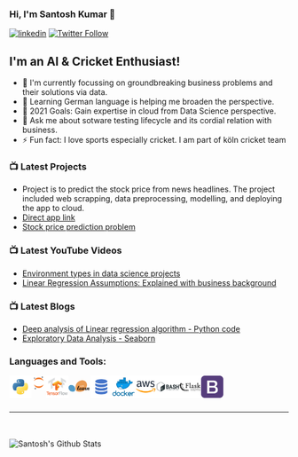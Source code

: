### Hi, I'm Santosh Kumar  👋

[![linkedin](https://img.shields.io/website?label=Santosh&style=for-the-badge&&logo=linkedin&url=https%3A%2F%2Fcodestackr.com)](https://www.linkedin.com/in/santoshkumar11/)
[![Twitter Follow](https://img.shields.io/twitter/follow/Santosh?color=1DA1F2&logo=twitter&style=for-the-badge)](https://twitter.com/dataforbusines?s=08)

## I'm an AI & Cricket Enthusiast! 

- 🔭 I'm currently focussing on groundbreaking business problems and their solutions via data.   
- 🌱 Learning German language is helping me broaden the perspective. 
- 🥅 2021 Goals: Gain expertise in cloud from Data Science perspective. 
- 💬 Ask me about sotware testing lifecycle and its cordial relation with business.   
- ⚡ Fun fact: I love sports especially cricket. I am part of köln cricket team


### 📺 Latest Projects

- Project is to predict the stock price from news headlines. The project included web scrapping, data preprocessing, modelling, and deploying the app to cloud. 
- [Direct app link](https://nifty50-prediction-app.herokuapp.com/)
- [Stock price prediction problem](https://github.com/beingsantosh/heroku-app-nifty50)

### 📺 Latest YouTube Videos

<!-- YOUTUBE:START -->
- [Environment types in data science projects](https://www.youtube.com/watch?v=8SnS88WYO3o&t=5s)
- [Linear Regression Assumptions: Explained with business background](https://www.youtube.com/watch?v=yrbGlD4cwt8)


<!-- YOUTUBE:END -->


### 📺 Latest Blogs

- [Deep analysis of Linear regression algorithm - Python code](https://github.com/beingsantosh/MyBlogs/blob/main/LinearRegression/LinearRegression.ipynb)
- [Exploratory Data Analysis - Seaborn](https://github.com/beingsantosh/Visualization/blob/master/Seaborn.ipynb)



### Languages and Tools:

<img align="left" alt="python" width="40px" src="https://raw.githubusercontent.com/github/explore/80688e429a7d4ef2fca1e82350fe8e3517d3494d/topics/python/python.png" />
<img align="left" alt="Jupyter Notebook" width="26px" src="https://raw.githubusercontent.com/github/explore/80688e429a7d4ef2fca1e82350fe8e3517d3494d/topics/jupyter-notebook/jupyter-notebook.png" />
<img align="left" alt="Tensorflow" width="40px" src="https://raw.githubusercontent.com/github/explore/80688e429a7d4ef2fca1e82350fe8e3517d3494d/topics/tensorflow/tensorflow.png" />
<img align="left" alt="scikit-learn" width="40px" src="https://raw.githubusercontent.com/github/explore/80688e429a7d4ef2fca1e82350fe8e3517d3494d/topics/scikit-learn/scikit-learn.png" />
<img align="left" alt="sql" width="40px" src="https://raw.githubusercontent.com/github/explore/80688e429a7d4ef2fca1e82350fe8e3517d3494d/topics/sql/sql.png" />
<img align="left" alt="docker" width="40px" src="https://raw.githubusercontent.com/github/explore/80688e429a7d4ef2fca1e82350fe8e3517d3494d/topics/docker/docker.png" />
<img align="left" alt="aws" width="40px" src="https://raw.githubusercontent.com/github/explore/fbceb94436312b6dacde68d122a5b9c7d11f9524/topics/aws/aws.png" />

<img align="left" alt="bash" width="40px" src="https://raw.githubusercontent.com/github/explore/80688e429a7d4ef2fca1e82350fe8e3517d3494d/topics/bash/bash.png" />
<img align="left" alt="Flask" width="40px" src="https://raw.githubusercontent.com/github/explore/80688e429a7d4ef2fca1e82350fe8e3517d3494d/topics/flask/flask.png" />

<img align="left" alt="bootstrap" width="40px" src="https://raw.githubusercontent.com/github/explore/80688e429a7d4ef2fca1e82350fe8e3517d3494d/topics/bootstrap/bootstrap.png" />

<br>
<br>
<br>

---

<br>

<br>
<img align="left" alt="Santosh's Github Stats" src="https://github-readme-stats.vercel.app/api?username=beingsantosh&show_icons=true&hide_border=true&count_private=true" />




<!--
## Stock Price Prediction
Web app deployed on Heroku and AWS EC2. Model is trained with LSTM/GloVe. Data was web scrapped from beautifulcoup and selenium.

[Nifty50 Prediction](https://github.com/beingsantosh/heroku-app-nifty50)

## Master Thesis Project
Master thesis on recommender systems. Colloborative filtering concept was used to select top N items.

Thesis topic: Investigating the accuracy of different distance measures for determining the proximity between the items in movie recommender systems.

[Thesis project](https://github.com/beingsantosh/Final-thesis-work-on-Recommender-System)

## Complete breakdown on exploratory data analysis 
Below repository containes multiple notebooks to eloborate about EDA. Python libraries used are seaborn, matplotlib, pandas.

[EDA](https://github.com/beingsantosh/Visualization)

## Youtube channel
Utilizing the youtube platform to share knowledge to the community.

[Youtube Link](https://www.youtube.com/channel/UCKGTj6idu9jb1jx06YAphCA)

-->

<!--
**beingsantosh/beingsantosh** is a ✨ _special_ ✨ repository because its `README.md` (this file) appears on your GitHub profile.

Here are some ideas to get you started:

- 🔭 I’m currently working on ...
- 🌱 I’m currently learning ...
- 👯 I’m looking to collaborate on ...
- 🤔 I’m looking for help with ...
- 💬 Ask me about ...
- 📫 How to reach me: ...
- 😄 Pronouns: ...
- ⚡ Fun fact: ...
-->
